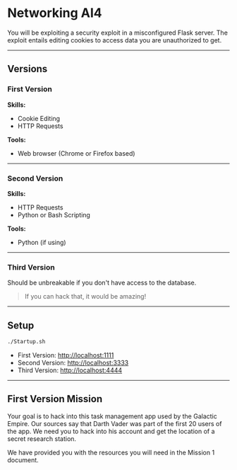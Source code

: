 # Networking AI4

You will be exploiting a security exploit in a misconfigured Flask server. The exploit entails editing cookies to access data you are unauthorized to get.

---

## Versions

### First Version

**Skills:**
- Cookie Editing
- HTTP Requests

**Tools:**
- Web browser (Chrome or Firefox based)

---

### Second Version

**Skills:**
- HTTP Requests
- Python or Bash Scripting

**Tools:**
- Python (if using)

---

### Third Version

Should be unbreakable if you don't have access to the database.

> If you can hack that, it would be amazing!

---

## Setup

```sh
./Startup.sh
```

- First Version: [http://localhost:1111](http://localhost:1111)
- Second Version: [http://localhost:3333](http://localhost:3333)
- Third Version: [http://localhost:4444](http://localhost:4444)

---

## First Version Mission

Your goal is to hack into this task management app used by the Galactic Empire. Our sources say that Darth Vader was part of the first 20 users of the app. We need you to hack into his account and get the location of a secret research station.

We have provided you with the resources you will need in the Mission 1 document.